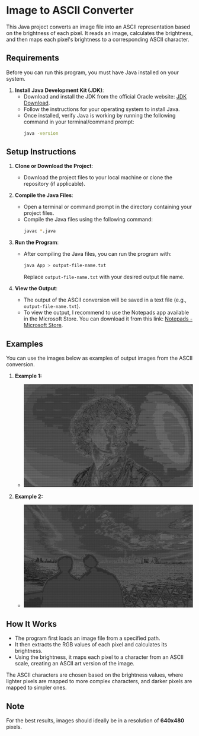 # Image to ASCII Converter

This Java project converts an image file into an ASCII representation based on the brightness of each pixel. It reads an image, calculates the brightness, and then maps each pixel's brightness to a corresponding ASCII character.

## Requirements

Before you can run this program, you must have Java installed on your system.

1. **Install Java Development Kit (JDK)**:
    - Download and install the JDK from the official Oracle website: [JDK Download](https://www.oracle.com/java/technologies/javase-downloads.html).
    - Follow the instructions for your operating system to install Java.
    - Once installed, verify Java is working by running the following command in your terminal/command prompt:
        ```bash
        java -version
        ```

## Setup Instructions

1. **Clone or Download the Project**:
    - Download the project files to your local machine or clone the repository (if applicable).

2. **Compile the Java Files**:
    - Open a terminal or command prompt in the directory containing your project files.
    - Compile the Java files using the following command:
        ```bash
        javac *.java
        ```

3. **Run the Program**:
    - After compiling the Java files, you can run the program with:
        ```bash
        java App > output-file-name.txt
        ```
      Replace `output-file-name.txt` with your desired output file name.

4. **View the Output**:
    - The output of the ASCII conversion will be saved in a text file (e.g., `output-file-name.txt`).
    - To view the output, I recommend to use the Notepads app available in the Microsoft Store. You can download it from this link:
      [Notepads - Microsoft Store](https://apps.microsoft.com/detail/9NHL4NSC67WM?hl=pt-br&gl=BR&ocid=pdpshare).

## Examples

You can use the images below as examples of output images from the ASCII conversion.

1. **Example 1:**
    - ![exemple1.png](./img-exemples/exemple1.png)

2. **Example 2:**
    - ![exemple2.PNG](./img-exemples/exemple2.PNG)

## How It Works

- The program first loads an image file from a specified path.
- It then extracts the RGB values of each pixel and calculates its brightness.
- Using the brightness, it maps each pixel to a character from an ASCII scale, creating an ASCII art version of the image.

The ASCII characters are chosen based on the brightness values, where lighter pixels are mapped to more complex characters, and darker pixels are mapped to simpler ones.

## Note

For the best results, images should ideally be in a resolution of **640x480** pixels.
